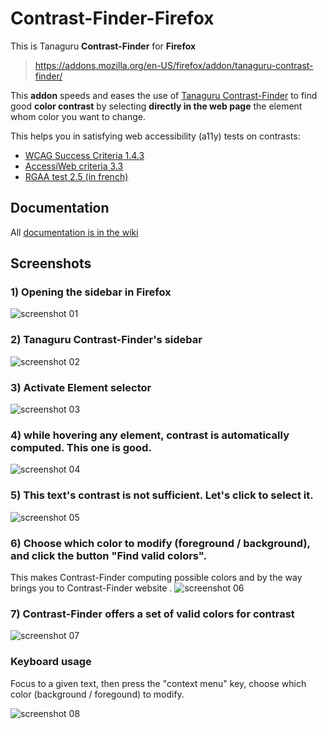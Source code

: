 # Contrast-Finder-Firefox

This is Tanaguru **Contrast-Finder** for **Firefox**
> https://addons.mozilla.org/en-US/firefox/addon/tanaguru-contrast-finder/
 
This **addon** speeds and eases the use of [Tanaguru Contrast-Finder](http://contrast-finder.tanaguru.com/) to find good **color contrast** by selecting **directly in the web page** the element whom color you want to change.

This helps you in satisfying web accessibility (a11y) tests on contrasts:

* [WCAG Success Criteria 1.4.3](http://www.w3.org/TR/WCAG20/#visual-audio-contrast-contrast)
* [AccessiWeb criteria 3.3](http://www.accessiweb.org/index.php/accessiweb-22-english-version.html#crit-3-3)
* [RGAA test 2.5 (in french)](http://rgaa.net/Valeur-du-rapport-de-contraste-du.html)


## Documentation

All [documentation is in the wiki](https://github.com/Tanaguru/Contrast-Finder-Firefox/wiki)

## Screenshots

### 1) Opening the sidebar in Firefox

![screenshot 01](https://raw.githubusercontent.com/Tanaguru/Contrast-Finder-Firefox/develop/Screenshots/Contrast-Finder_01_open_sidebar.png)

### 2) Tanaguru Contrast-Finder's sidebar

![screenshot 02](https://raw.githubusercontent.com/Tanaguru/Contrast-Finder-Firefox/develop/Screenshots/Contrast-Finder_02_sidebar_opened.png)

### 3) Activate Element selector

![screenshot 03](https://raw.githubusercontent.com/Tanaguru/Contrast-Finder-Firefox/develop/Screenshots/Contrast-Finder_03_Element%20Selector.png)

### 4) while hovering any element, contrast is automatically computed. This one is good.

![screenshot 04](https://raw.githubusercontent.com/Tanaguru/Contrast-Finder-Firefox/develop/Screenshots/Contrast-Finder_04_Contrast_already_OK.png)

### 5) This text's contrast is not sufficient. Let's click to select it.

![screenshot 05](https://raw.githubusercontent.com/Tanaguru/Contrast-Finder-Firefox/develop/Screenshots/Contrast-Finder_05_Contrast_Invalid.png)

### 6) Choose which color to modify (foreground / background), and click the button "Find valid colors".

This makes Contrast-Finder computing possible colors and by the way brings you to Contrast-Finder website
.
![screenshot 06](https://raw.githubusercontent.com/Tanaguru/Contrast-Finder-Firefox/develop/Screenshots/Contrast-Finder_06_Find_valid_colors.png	)

### 7) Contrast-Finder offers a set of valid colors for contrast

![screenshot 07](https://raw.githubusercontent.com/Tanaguru/Contrast-Finder-Firefox/develop/Screenshots/Contrast-Finder_07_Valid_colors_scheme.png	)

### Keyboard usage

Focus to a given text, then press the "context menu" key, choose which color (background / foregound) to modify.

![screenshot 08](https://raw.githubusercontent.com/Tanaguru/Contrast-Finder-Firefox/develop/Screenshots/Tanaguru_Contrast-Finder_on_Bootstrap_green_label_1_right_clic.png)

